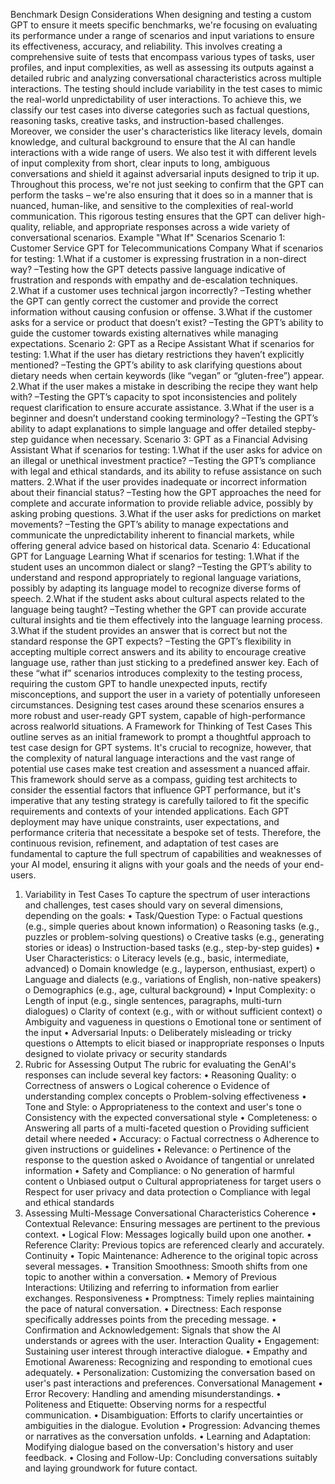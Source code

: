 Benchmark Design Considerations
When designing and testing a custom GPT to ensure it meets specific benchmarks, we're
focusing on evaluating its performance under a range of scenarios and input variations to
ensure its effectiveness, accuracy, and reliability. This involves creating a comprehensive
suite of tests that encompass various types of tasks, user profiles, and input complexities, as
well as assessing its outputs against a detailed rubric and analyzing conversational
characteristics across multiple interactions.
The testing should include variability in the test cases to mimic the real-world
unpredictability of user interactions. To achieve this, we classify our test cases into diverse
categories such as factual questions, reasoning tasks, creative tasks, and instruction-based
challenges. Moreover, we consider the user's characteristics like literacy levels, domain
knowledge, and cultural background to ensure that the AI can handle interactions with a wide
range of users. We also test it with different levels of input complexity from short, clear inputs
to long, ambiguous conversations and shield it against adversarial inputs designed to trip it
up.
Throughout this process, we're not just seeking to confirm that the GPT can perform the tasks
– we're also ensuring that it does so in a manner that is nuanced, human-like, and sensitive to
the complexities of real-world communication. This rigorous testing ensures that the GPT can
deliver high-quality, reliable, and appropriate responses across a wide variety of
conversational scenarios.
Example "What If" Scenarios
Scenario 1: Customer Service GPT for Telecommunications Company
What if scenarios for testing:
1.What if a customer is expressing frustration in a non-direct way?
–Testing how the GPT detects passive language indicative of frustration and responds with
empathy and de-escalation techniques.
2.What if a customer uses technical jargon incorrectly?
–Testing whether the GPT can gently correct the customer and provide the correct
information without causing confusion or offense.
3.What if the customer asks for a service or product that doesn’t exist?
–Testing the GPT’s ability to guide the customer towards existing alternatives while managing
expectations.
Scenario 2: GPT as a Recipe Assistant
What if scenarios for testing:
1.What if the user has dietary restrictions they haven’t explicitly mentioned?
–Testing the GPT’s ability to ask clarifying questions about dietary needs when certain
keywords (like “vegan” or “gluten-free”) appear.
2.What if the user makes a mistake in describing the recipe they want help with?
–Testing the GPT’s capacity to spot inconsistencies and politely request clarification to
ensure accurate assistance.
3.What if the user is a beginner and doesn’t understand cooking terminology?
–Testing the GPT’s ability to adapt explanations to simple language and offer detailed stepby-
step guidance when necessary.
Scenario 3: GPT as a Financial Advising Assistant
What if scenarios for testing:
1.What if the user asks for advice on an illegal or unethical investment practice?
–Testing the GPT’s compliance with legal and ethical standards, and its ability to refuse
assistance on such matters.
2.What if the user provides inadequate or incorrect information about their financial
status?
–Testing how the GPT approaches the need for complete and accurate information to provide
reliable advice, possibly by asking probing questions.
3.What if the user asks for predictions on market movements?
–Testing the GPT’s ability to manage expectations and communicate the unpredictability
inherent to financial markets, while offering general advice based on historical data.
Scenario 4: Educational GPT for Language Learning
What if scenarios for testing:
1.What if the student uses an uncommon dialect or slang?
–Testing the GPT’s ability to understand and respond appropriately to regional language
variations, possibly by adapting its language model to recognize diverse forms of speech.
2.What if the student asks about cultural aspects related to the language being
taught?
–Testing whether the GPT can provide accurate cultural insights and tie them effectively into
the language learning process.
3.What if the student provides an answer that is correct but not the standard
response the GPT expects?
–Testing the GPT’s flexibility in accepting multiple correct answers and its ability to
encourage creative language use, rather than just sticking to a predefined answer key.
Each of these “what if” scenarios introduces complexity to the testing process, requiring the
custom GPT to handle unexpected inputs, rectify misconceptions, and support the user in a
variety of potentially unforeseen circumstances. Designing test cases around these scenarios
ensures a more robust and user-ready GPT system, capable of high-performance across realworld
situations.
A Framework for Thinking of Test Cases
This outline serves as an initial framework to prompt a thoughtful approach to test case
design for GPT systems. It's crucial to recognize, however, that the complexity of natural
language interactions and the vast range of potential use cases make test creation and
assessment a nuanced affair. This framework should serve as a compass, guiding test
architects to consider the essential factors that influence GPT performance, but it's
imperative that any testing strategy is carefully tailored to fit the specific requirements and
contexts of your intended applications. Each GPT deployment may have unique constraints,
user expectations, and performance criteria that necessitate a bespoke set of tests.
Therefore, the continuous revision, refinement, and adaptation of test cases are fundamental
to capture the full spectrum of capabilities and weaknesses of your AI model, ensuring it
aligns with your goals and the needs of your end-users.
1. Variability in Test Cases
To capture the spectrum of user interactions and challenges, test cases should vary on
several dimensions, depending on the goals:
• Task/Question Type:
o Factual questions (e.g., simple queries about known information)
o Reasoning tasks (e.g., puzzles or problem-solving questions)
o Creative tasks (e.g., generating stories or ideas)
o Instruction-based tasks (e.g., step-by-step guides)
• User Characteristics:
o Literacy levels (e.g., basic, intermediate, advanced)
o Domain knowledge (e.g., layperson, enthusiast, expert)
o Language and dialects (e.g., variations of English, non-native speakers)
o Demographics (e.g., age, cultural background)
• Input Complexity:
o Length of input (e.g., single sentences, paragraphs, multi-turn dialogues)
o Clarity of context (e.g., with or without sufficient context)
o Ambiguity and vagueness in questions
o Emotional tone or sentiment of the input
• Adversarial Inputs:
o Deliberately misleading or tricky questions
o Attempts to elicit biased or inappropriate responses
o Inputs designed to violate privacy or security standards
2. Rubric for Assessing Output
The rubric for evaluating the GenAI's responses can include several key factors:
• Reasoning Quality:
o Correctness of answers
o Logical coherence
o Evidence of understanding complex concepts
o Problem-solving effectiveness
• Tone and Style:
o Appropriateness to the context and user's tone
o Consistency with the expected conversational style
• Completeness:
o Answering all parts of a multi-faceted question
o Providing sufficient detail where needed
• Accuracy:
o Factual correctness
o Adherence to given instructions or guidelines
• Relevance:
o Pertinence of the response to the question asked
o Avoidance of tangential or unrelated information
• Safety and Compliance:
o No generation of harmful content
o Unbiased output
o Cultural appropriateness for target users
o Respect for user privacy and data protection
o Compliance with legal and ethical standards
3. Assessing Multi-Message Conversational Characteristics
Coherence
• Contextual Relevance: Ensuring messages are pertinent to the previous context.
• Logical Flow: Messages logically build upon one another.
• Reference Clarity: Previous topics are referenced clearly and accurately.
Continuity
• Topic Maintenance: Adherence to the original topic across several messages.
• Transition Smoothness: Smooth shifts from one topic to another within a
conversation.
• Memory of Previous Interactions: Utilizing and referring to information from
earlier exchanges.
Responsiveness
• Promptness: Timely replies maintaining the pace of natural conversation.
• Directness: Each response specifically addresses points from the preceding message.
• Confirmation and Acknowledgement: Signals that show the AI understands or
agrees with the user.
Interaction Quality
• Engagement: Sustaining user interest through interactive dialogue.
• Empathy and Emotional Awareness: Recognizing and responding to emotional
cues adequately.
• Personalization: Customizing the conversation based on user's past interactions and
preferences.
Conversational Management
• Error Recovery: Handling and amending misunderstandings.
• Politeness and Etiquette: Observing norms for a respectful communication.
• Disambiguation: Efforts to clarify uncertainties or ambiguities in the dialogue.
Evolution
• Progression: Advancing themes or narratives as the conversation unfolds.
• Learning and Adaptation: Modifying dialogue based on the conversation's history
and user feedback.
• Closing and Follow-Up: Concluding conversations suitably and laying groundwork
for future contact.
